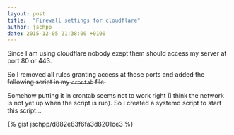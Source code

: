 ```yaml
---
layout: post
title:  "Firewall settings for cloudflare"
author: jschpp
date: 2015-12-05 21:38:00 +0100
---
```

Since I am using cloudflare nobody exept them should access my server at port 80 or 443.

So I removed all rules granting access at those ports <del>and added the following script in my `crontab` file:</del>

Somehow putting it in crontab seems not to work right (I think the network is not yet up when the script is run).
So I created a systemd script to start this script...

{% gist jschpp/d882e83f6fa3d8201ce3 %}
